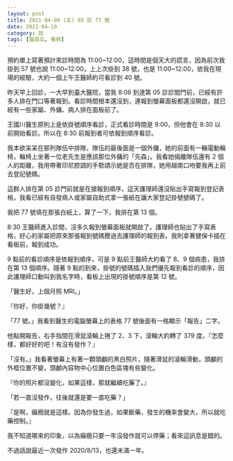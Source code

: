 ```yaml
---
layout: post
title: 2021-04-09 (五) 05 診 77 號
date: 2021-04-10
category: 誌
tags: [腦袋瓜, 看病]
---
```


預約單上寫著預計來診時間為 11:00~12:00，這時間是個天大的謊言，因為前次我掛到 57 號也說 11:00~12:00，上上次掛到 38 號，也是 11:00~12:00，依我在現場的經驗，大約一個上午王醫師約可看診到 40 號。

<!--more-->

昨天早上回診，一大早到臺大醫院，當我 8:06 到達第 05 診診間門前，已經有許多人排在門口等著報到。看診時間根本還沒到，連報到螢幕面板都還沒開啟，就已經有一些家屬、外傭、病人排在面板前了。

王國川醫生原則上是依掛號順序看診，正式看診時間是 9:00，但他會在 8:30 以前開始看診。所以在 8:30 前報到者可依報到順序看診。

我本欲呆呆在那列隊伍中排隊，隊伍的最後面是一個外傭，她的前面有一輛電動輪椅，輪椅上坐著一位老先生是應該那位外傭的「先森」。我看她倆離隊伍還有 2 個人的距離，我用帶著印尼腔調的手勢請示她是否在排隊，她用越南口吻要我再上前去登記號碼。

這群人排在第 05 診門前就是在搶報到順序，這天護理師還沒貼出手寫報到登記表格，我看已經有自發病人或家屬自助式拿一張紙在讓大家登記掛號號碼了。

我把 77 號填在那張白紙上，算了一下，我排在第 13 個。

8:30 王醫師進入診間，沒多久報到螢幕面板就開啟了。護理師也貼出了手寫表格，好心的家屬把原來那張報到號碼謄過去護理師的報到表。我則拿著健保卡插在看板前，報到成功。

9 點前的看診順序是依報到順序，可是 9 點前王醫師大約看了 8、9 個病患，我排在第 13 個順序。隨著 9 點的到來，掛號的號碼插入我們優先報到看診的順序，因此護理師口動叫到我名字時，看板上出現的掛號順序是第 12 號。

「醫生好，上個月照 MRI。」

『你好，你掛幾號？』

「77 號。」我看到醫生的電腦螢幕上的表格 77 號後面有一格顯示「報告」二字。

他點開報告，右手指間在滑鼠滾輪上捲了 2、3 下，滾輪大約轉了 379 度。『怎麼樣，都好好的吧！有沒有發作？』

「沒有。」我看著螢幕上有著一顆頭顱的黑白照片，隨著滑鼠的滾輪滑動，頭顱的外框位置不變，頭顱內容物中心位置白色區塊有些變化。

『你的照片都沒變化，如果這樣，那就繼續吃藥了。』

「若一直沒發作，往後就還是要一直吃藥？」

『是啊，癲癇就是這樣。因為你發生過，如果斷藥，發生的機率會變大，所以就吃藥控制。』

我不知道哪來的印象，以為癲癇只要一年沒發作就可以停藥；看來這訊息是錯的。

不過話說最近一次發作 2020/8/13，也還未滿一年。
